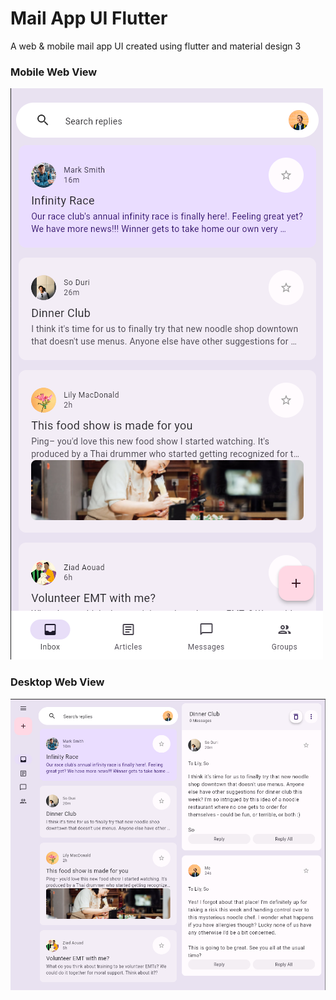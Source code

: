 # Mail App UI Flutter

A web & mobile mail app UI created using flutter and material design 3

### Mobile Web View

![mobile view](./assets/app_images/mobile.png)

### Desktop Web View

![Web desktop view](./assets/app_images/wide.png)
